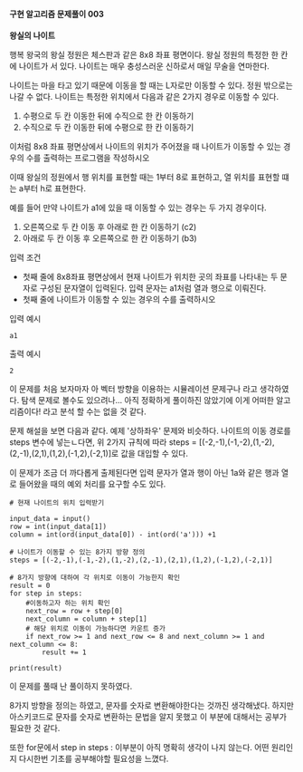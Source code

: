 #### 구현 알고리즘 문제풀이 003

**왕실의 나이트**

행복 왕국의 왕실 정원은 체스판과 같은 8x8 좌표 평면이다.
왕실 정원의 특정한 한 칸에 나이트가 서 있다.
나이트는 매우 충성스러운 신하로서 매일 무술을 연마한다.

나이트는 마을 타고 있기 때문에 이동을 할 때는 L자로만 이동할 수 있다.
정원 밖으로는 나갈 수 없다.
나이트는 특정한 위치에서 다음과 같은 2가지 경우로 이동할 수 있다.
1. 수평으로 두 칸 이동한 뒤에 수직으로 한 칸 이동하기
2. 수직으로 두 칸 이동한 뒤에 수평으로 한 칸 이동하기

이처럼 8x8 좌표 평면상에서 나이트의 위치가 주어졌을 때 나이트가 이동할 수 있는 경우의 수를 출력하는 프로그램을 작성하시오

이때 왕실의 정원에서 행 위치를 표현할 때는 1부터 8로 표현하고,
열 위치를 표현할 떄는 a부터 h로 표현한다.

예를 들어 만약 나이트가 a1에 있을 때 이동할 수 있는 경우는 두 가지 경우이다.
1. 오른쪽으로 두 칸 이동 후 아래로 한 칸 이동하기 (c2)
2. 아래로 두 칸 이동 후 오른쪽으로 한 칸 이동하기 (b3)

입력 조건
 - 첫째 줄에 8x8좌표 평면상에서 현재 나이트가 위치한 곳의 좌표를 나타내는 두 문자로 구성된 문자열이 입력된다. 입력 문자는 a1처럼 열과 행으로 이뤄진다.
 - 첫째 줄에 나이트가 이동할 수 있는 경우의 수를 출력하시오

입력 예시
```
a1
```
출력 예시
```
2
```

이 문제를 처음 보자마자 아 벡터 방향을 이용하는 시뮬레이션 문제구나 라고 생각하였다.
탐색 문제로 볼수도 있으려나... 아직 정확하게 풀이하진 않았기에 이게 어떠한 알고리즘이다! 라고 분석 할 수는 없을 것 같다.

문제 해설을 보면 다음과 같다.
예제 '상하좌우' 문제와 비슷하다.
나이트의 이동 경로를 steps 변수에 넣는ㄴ다면, 위 2가지 규칙에 따라
steps = [(-2,-1),(-1,-2),(1,-2),(2,-1),(2,1),(1,2),(-1,2),(-2,1)]로 값을 대입할 수 있다.

이 문제가 조금 더 까다롭게 출제된다면 입력 문자가 열과 행이 아닌 1a와 같은 행과 열로 들어왔을 때의 예외 처리를 요구할 수도 있다.

```
# 현재 나이트의 위치 입력받기

input_data = input()
row = int(input_data[1])
column = int(ord(input_data[0]) - int(ord('a'))) +1

# 나이트가 이동할 수 있는 8가지 방향 정의
steps = [(-2,-1),(-1,-2),(1,-2),(2,-1),(2,1),(1,2),(-1,2),(-2,1)]

# 8가지 방향에 대하여 각 위치로 이동이 가능한지 확인
result = 0
for step in steps:
    #이동하고자 하는 위치 확인
    next_row = row + step[0]
    next_column = column + step[1]
    # 해당 위치로 이동이 가능하다면 카운트 증가
    if next_row >= 1 and next_row <= 8 and next_column >= 1 and next_column <= 8:
        result += 1

print(result)
```

이 문제를 풀때 난 풀이하지 못하였다.

8가지 방향을 정의는 하였고, 문자를 숫자로 변환해야한다는 것까진 생각해냈다.
하지만 아스키코드로 문자를 숫자로 변환하는 문법을 알지 못했고
이 부분에 대해서는 공부가 필요한 것 같다.

또한 for문에서 step in steps : 이부분이 아직 명확히 생각이 나지 않는다.
어떤 원리인지 다시한번 기초를 공부해야할 필요성을 느꼈다.



